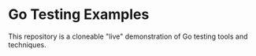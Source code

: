 # Go Testing Examples

This repository is a cloneable "live" demonstration of Go testing tools and techniques.

